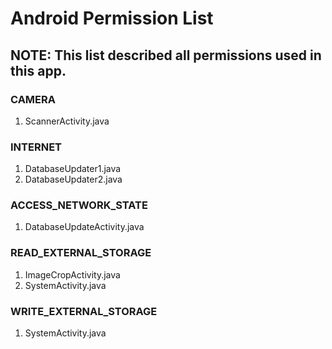 Android Permission List
=======

## NOTE: This list described all permissions used in this app.

### CAMERA
1. ScannerActivity.java

### INTERNET
1. DatabaseUpdater1.java
1. DatabaseUpdater2.java

### ACCESS_NETWORK_STATE
1. DatabaseUpdateActivity.java

### READ_EXTERNAL_STORAGE
1. ImageCropActivity.java
2. SystemActivity.java

### WRITE_EXTERNAL_STORAGE
1. SystemActivity.java